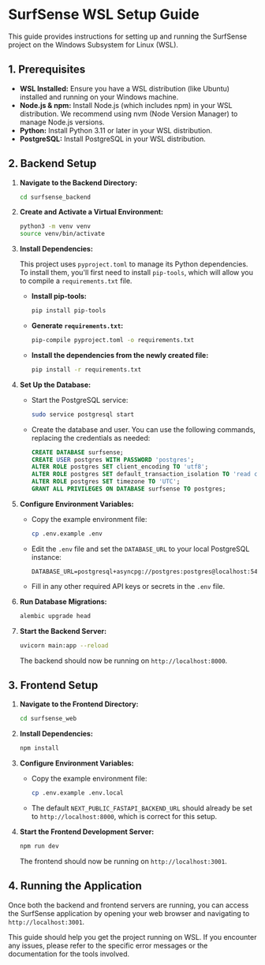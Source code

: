 # SurfSense WSL Setup Guide

This guide provides instructions for setting up and running the SurfSense project on the Windows Subsystem for Linux (WSL).

## 1. Prerequisites

- **WSL Installed:** Ensure you have a WSL distribution (like Ubuntu) installed and running on your Windows machine.
- **Node.js & npm:** Install Node.js (which includes npm) in your WSL distribution. We recommend using nvm (Node Version Manager) to manage Node.js versions.
- **Python:** Install Python 3.11 or later in your WSL distribution.
- **PostgreSQL:** Install PostgreSQL in your WSL distribution.

## 2. Backend Setup

1.  **Navigate to the Backend Directory:**
    ```bash
    cd surfsense_backend
    ```

2.  **Create and Activate a Virtual Environment:**
    ```bash
    python3 -m venv venv
    source venv/bin/activate
    ```

3.  **Install Dependencies:**

    This project uses `pyproject.toml` to manage its Python dependencies. To install them, you'll first need to install `pip-tools`, which will allow you to compile a `requirements.txt` file.

    - **Install pip-tools:**
      ```bash
      pip install pip-tools
      ```

    - **Generate `requirements.txt`:**
      ```bash
      pip-compile pyproject.toml -o requirements.txt
      ```

    - **Install the dependencies from the newly created file:**
      ```bash
      pip install -r requirements.txt
      ```

4.  **Set Up the Database:**
    - Start the PostgreSQL service:
      ```bash
      sudo service postgresql start
      ```
    - Create the database and user. You can use the following commands, replacing the credentials as needed:
      ```sql
      CREATE DATABASE surfsense;
      CREATE USER postgres WITH PASSWORD 'postgres';
      ALTER ROLE postgres SET client_encoding TO 'utf8';
      ALTER ROLE postgres SET default_transaction_isolation TO 'read committed';
      ALTER ROLE postgres SET timezone TO 'UTC';
      GRANT ALL PRIVILEGES ON DATABASE surfsense TO postgres;
      ```

5.  **Configure Environment Variables:**
    - Copy the example environment file:
      ```bash
      cp .env.example .env
      ```
    - Edit the `.env` file and set the `DATABASE_URL` to your local PostgreSQL instance:
      ```
      DATABASE_URL=postgresql+asyncpg://postgres:postgres@localhost:5432/surfsense
      ```
    - Fill in any other required API keys or secrets in the `.env` file.

6.  **Run Database Migrations:**
    ```bash
    alembic upgrade head
    ```

7.  **Start the Backend Server:**
    ```bash
    uvicorn main:app --reload
    ```
    The backend should now be running on `http://localhost:8000`.

## 3. Frontend Setup

1.  **Navigate to the Frontend Directory:**
    ```bash
    cd surfsense_web
    ```

2.  **Install Dependencies:**
    ```bash
    npm install
    ```

3.  **Configure Environment Variables:**
    - Copy the example environment file:
      ```bash
      cp .env.example .env.local
      ```
    - The default `NEXT_PUBLIC_FASTAPI_BACKEND_URL` should already be set to `http://localhost:8000`, which is correct for this setup.

4.  **Start the Frontend Development Server:**
    ```bash
    npm run dev
    ```
    The frontend should now be running on `http://localhost:3001`.

## 4. Running the Application

Once both the backend and frontend servers are running, you can access the SurfSense application by opening your web browser and navigating to `http://localhost:3001`.

This guide should help you get the project running on WSL. If you encounter any issues, please refer to the specific error messages or the documentation for the tools involved.